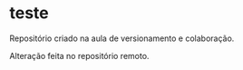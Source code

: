 # teste
Repositório criado na aula de versionamento e colaboração.

Alteração feita no repositório remoto.
